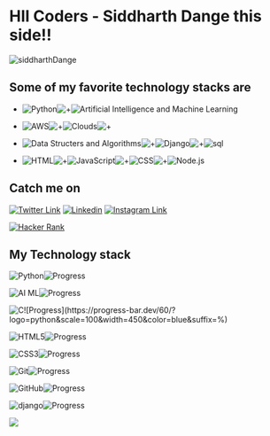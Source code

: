 # HII Coders - Siddharth Dange this side!!

<img align="center" alt="siddharthDange" src="https://github-readme-stats.vercel.app/api?username=Siddharthdange&show_icons=true&theme=dracula&hide_border=true&" />

## Some of my favorite technology stacks are

- ![Python](https://img.shields.io/badge/-Python-blue?style=for-the-badge&logo=react&logoColor=white)![+](https://img.shields.io/badge/-%2B-white?color=white&style=for-the-badge)![Artificial Intelligence and Machine Learning](https://img.shields.io/badge/-AI\ML-F6820D?style=for-the-badge&logo=AI&logoColor=white)

- ![AWS](https://img.shields.io/badge/-AWS-563D7C?style=for-the-badge&logo=AWS)![+](https://img.shields.io/badge/-%2B-white?color=white&style=for-the-badge)![Clouds](https://img.shields.io/badge/-Flask-black?style=for-the-badge&logo=flask&logoColor=white)![+](https://img.shields.io/badge/-%2B-white?color=white&style=for-the-badge)

- ![Data Structers and Algorithms](https://img.shields.io/badge/-React-blue?style=for-the-badge&logo=react&logoColor=white)![+](https://img.shields.io/badge/-%2B-white?color=white&style=for-the-badge)![Django](https://img.shields.io/badge/-Django-13aa52?style=for-the-badge&logo=django&logoColor=white)![+](https://img.shields.io/badge/-%2B-white?color=white&style=for-the-badge)![sql](https://img.shields.io/badge/-SQL-13aa52?style=for-the-badge&logo=sql&logoColor=white)

- ![HTML](https://img.shields.io/badge/-HTML-13aa52?style=for-the-badge&logo=HTML&logoColor=white)![+](https://img.shields.io/badge/-%2B-white?color=white&style=for-the-badge)![JavaScript](https://img.shields.io/badge/JavaScript%20-%23404d59.svg?&style=for-the-badge)![+](https://img.shields.io/badge/-%2B-white?color=white&style=for-the-badge)![CSS](https://img.shields.io/badge/--blue?style=for-the-badge&logo=react&logoColor=white)![+](https://img.shields.io/badge/-%2B-white?color=white&style=for-the-badge)![Node.js](https://img.shields.io/badge/-Nodejs-43853d?style=for-the-badge&logo=Node.js&logoColor=white)

## Catch me on

[![Twitter Link](https://img.shields.io/twitter/follow/shiv_ka_ansh13?color=1DA1F2&label=%40Siddharth_Dange&logo=Twitter&style=for-the-badge)](https://twitter.com/dangesid18)
[![Linkedin](https://img.shields.io/badge/Linkedin-198-%230077B5.svg?&style=for-the-badge&logo=linkedin&logoColor=white)](https://www.linkedin.com/in/siddharth-dange/)
[![Instagram Link](https://img.shields.io/badge/tech_tackles-75-red.svg?&style=for-the-badge&logo=Instagram&logoColor=white)](https://www.instagram.com/tech_tackles/)

[![Hacker Rank](https://img.shields.io/badge/Siddharth_Dange-393939.svg?&style=for-the-badge&logo=hackerrank&logoColor=white)](https://www.hackerrank.com/sid4061)

## My Technology stack

![Python](https://img.shields.io/badge/-Python-yellow?style=flat-square&logo=python&logoColor=white)![Progress](https://progress-bar.dev/95/?logo=python&scale=100&width=450&color=blue&suffix=%)

![AI ML](https://img.shields.io/badge/-AI_ML-blue?style=flat-square&logo=AI_ML&logoColor=white)![Progress](https://progress-bar.dev/70/?logo=python&scale=100&width=450&color=blue&suffix=%)

![C](https://img.shields.io/badge/C-%230175C2.svg?&style=flat-square&logo=cplusplus&logoColor=white")![Progress](https://progress-bar.dev/60/?logo=python&scale=100&width=450&color=blue&suffix=%)

![HTML5](https://img.shields.io/badge/-HTML5-E34F26?style=flat-square&logo=html5&logoColor=white)![Progress](https://progress-bar.dev/95/?logo=python&scale=100&width=450&color=blue&suffix=%)

![CSS3](https://img.shields.io/badge/-CSS3-1572B6?style=flat-square&logo=css3)![Progress](https://progress-bar.dev/90/?logo=python&scale=100&width=450&color=blue&suffix=%)



![Git](https://img.shields.io/badge/-Git-orange?style=flat-square&logo=git&logoColor=white)![Progress](https://progress-bar.dev/90/?logo=python&scale=100&width=450&color=blue&suffix=%)

![GitHub](https://img.shields.io/badge/-GitHub-181717?style=flat-square&logo=github&logoColor=white)![Progress](https://progress-bar.dev/80/?logo=python&scale=100&width=450&color=blue&suffix=%)


![django](https://img.shields.io/badge/-Django-black?style=flat-square&logo=Django&logoColor=white)![Progress](https://progress-bar.dev/50/?logo=python&scale=100&width=450&color=blue&suffix=%)

<img src="https://github-readme-stats.vercel.app/api/top-langs/?username=shivkaansh&layout=compact&hide=html" />

